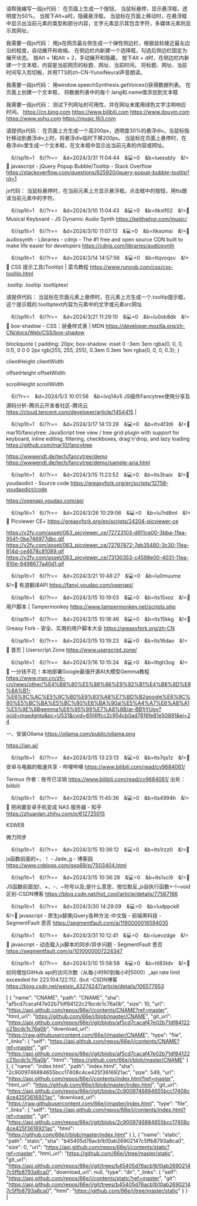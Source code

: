 
请帮我编写一段js代码：
在页面上生成一个按钮，
当鼠标悬停，显示悬浮框，透明度为50%。
当按下Alt+a时，隐藏悬浮框。
当鼠标在页面上移动时，在悬浮框中显示出当前元素的类型和部分内容，文字元素显示其包含字符，多媒体元素则显示其网址，

我需要一段js代码：
用js在网页最左侧生成一个弹性侧边栏，根据鼠标接近最左边沿的程度，自动展开和收缩。
在侧边栏内新建一个选择框，勾选后侧边栏固定为展开状态。
按Alt + 1和Alt + 2，手动展开和隐藏。
按下Alt + d时，在侧边栏内新建一个文本框，内容是当前网页的标题、网址、当前时间。
将标题、网址、当前时间写入剪切板，并用TTS的zh-CN-YunxiNeural声音朗读。

我需要一段js代码：
用window.speechSynthesis.getVoices()获得数据列表。
在页面上创建一个文本框，
将数据列表中的每个.lang和.name值添加到文本框

我需要一段js代码：
测试下列网址的可用性，并在网址末尾用绿色文字注明响应时间。
https://cn.bing.com
https://www.bilibili.com
https://www.douyin.com
https://www.sohu.com
https://music.163.com

请提供js代码：
在页面上方生成一个高200px，透明度30%的悬浮div。当鼠标指针移动到悬浮div上时，将悬浮div临时下移200px。
当鼠标在页面上悬停时，在悬浮div里生成一个文本框，在文本框中显示出当前元素的内容或网址。

　6//sp1it=1　6//?r=⭐　&d=2024/3/31 11:04:44　&💻=0　&b=luexubty　&!=🌸
javascript - jQuery Popup Bubble/Tooltip - Stack Overflow
https://stackoverflow.com/questions/625920/jquery-popup-bubble-tooltip?rq=1

js代码：
当鼠标悬停时，在当前元素上方显示悬浮框。点击框中的按钮，用tts朗读当前元素中的字符。

　6//sp1it=1　6//?r=⭐　&d=2024/3/10 11:04:43　&💻=0　&b=ltkxlf02　&!=🌸
Musical Keyboard - JS Dynamic Audio Synth
https://keithwhor.com/music/

　6//sp1it=1　6//?r=⭐　&d=2024/3/10 11:07:13　&💻=0　&b=ltkxomsi　&!=🌸
audiosynth - Libraries - cdnjs - The #1 free and open source CDN built to make life easier for developers
https://cdnjs.com/libraries/audiosynth

　6//sp1it=1　6//?r=⭐　&d=2024/3/14 14:57:56　&💻=0　&b=ltqvoqsv　&!=🌸
CSS 提示工具(Tooltip) | 菜鸟教程
https://www.runoob.com/css/css-tooltip.html

.tooltip
.tooltip .tooltiptext

请提供代码：
当鼠标在页面元素上悬停时，在元素上方生成一个.tooltip提示框，这个提示框的.tooltiptext内容为元素中的文字或元素src网址

　6//sp1it=1　6//?r=⭐　&d=2024/3/21 11:29:10　&💻=0　&b=lu0ob8dk　&!=🌸
box-shadow - CSS：层叠样式表 | MDN
https://developer.mozilla.org/zh-CN/docs/Web/CSS/box-shadow

blockquote {
  padding: 20px;
  box-shadow:
    inset 0 -3em 3em rgba(0, 0, 0, 0.1),
    0 0 0 2px rgb(255, 255, 255),
    0.3em 0.3em 1em rgba(0, 0, 0, 0.3);
}

clientHeight
clientWidth

offsetHeight
offsetWidth

scrollHeight
scrollWidth

　6//?r=⭐　&d=2024/5/3 10:01:56　&b=lvq14o1i
JS插件Fancytree使用分享及源码分析-腾讯云开发者社区-腾讯云
https://cloud.tencent.com/developer/article/1454415
|

　6//sp1it=1　6//?r=⭐　&d=2024/3/17 14:13:28　&💻=0　&b=ltv4f3t6　&!=🌸
mar10/fancytree: JavaScript tree view / tree grid plugin with support for keyboard, inline editing, filtering, checkboxes, drag'n'drop, and lazy loading
https://github.com/mar10/fancytree

https://wwwendt.de/tech/fancytree/demo
https://wwwendt.de/tech/fancytree/demo/sample-aria.html

　6//sp1it=1　6//?r=⭐　&d=2024/3/15 11:23:52　&💻=0　&b=lts3haix　&!=🌸
youdaodict - Source code
https://greasyfork.org/en/scripts/12758-youdaodict/code

https://openapi.youdao.com/api

　6//sp1it=1　6//?r=⭐　&d=2024/3/26 10:29:06　&💻=0　&b=lu7rd8ml　&!=🌸
Picviewer CE+
https://greasyfork.org/en/scripts/24204-picviewer-ce

https://v2fy.com/asset/063_picviewer_ce/72723103-d911ce00-3bba-11ea-9541-0be746977dbc.gif
https://v2fy.com/asset/063_picviewer_ce/72767872-7eb35480-3c30-11ea-814d-ce4678c81089.gif
https://v2fy.com/asset/063_picviewer_ce/73130353-c4598e00-4031-11ea-810e-9498677a40d1.gif

　6//sp1it=1　6//?r=⭐　&d=2024/3/21 10:48:27　&💻=0　&b=lu0muume　&!=🌸
有道翻译API
https://fanyi.youdao.com/openapi/

　6//sp1it=1　6//?r=⭐　&d=2024/3/15 10:19:03　&💻=0　&b=lts15xoz　&!=🌸
用户脚本 | Tampermonkey
https://www.tampermonkey.net/scripts.php

　6//sp1it=1　6//?r=⭐　&d=2024/3/15 10:18:46　&💻=0　&b=lts15kkg　&!=🌸
Greasy Fork - 安全、实用的用户脚本大全
https://greasyfork.org/zh-CN

　6//sp1it=1　6//?r=⭐　&d=2024/3/15 10:19:23　&💻=0　&b=lts16dao　&!=🌸
首页 | Userscript.Zone
https://www.userscript.zone/

　6//sp1it=1　6//?r=⭐　&d=2024/3/16 10:15:24　&💻=0　&b=lttgh3og　&!=🌸
一分钱不花！本地部署Google最强开源AI大模型Gemma教程
https://www.msn.cn/zh-cn/news/other/%E4%B8%80%E5%88%86%E9%92%B1%E4%B8%8D%E8%8A%B1-%E6%9C%AC%E5%9C%B0%E9%83%A8%E7%BD%B2google%E6%9C%80%E5%BC%BA%E5%BC%80%E6%BA%90ai%E5%A4%A7%E6%A8%A1%E5%9E%8Bgemma%E6%95%99%E7%A8%8B/ar-BB1jYUqv?ocid=msedgntp&pc=U531&cvid=65f4ffcc2c954cb0ad7816fe81e50891&ei=24

一、安装Ollama
https://ollama.com/public/ollama.png

https://jan.ai/

　6//sp1it=1　6//?r=⭐　&d=2024/3/15 13:23:13　&💻=0　&b=lts7qs1z　&!=🌸
安卓与电脑的极速共享 - 哔哩哔哩
https://www.bilibili.com/read/cv9684061/

Termux 作者：账号已注销 https://www.bilibili.com/read/cv9684061/ 出处：bilibili

　6//sp1it=1　6//?r=⭐　&d=2024/3/15 11:45:36　&💻=0　&b=lts4994h　&!=🌸
把闲置安卓手机变成 NAS 服务器 - 知乎
https://zhuanlan.zhihu.com/p/612725015

KSWEB

微力同步

　6//sp1it=1　6//?r=⭐　&d=2024/3/15 10:36:12　&💻=0　&b=lts1rzz0　&!=🌸
js函数前面的+，！ - Jade_g - 博客园
https://www.cnblogs.com/gxp69/p/7503404.html

　6//sp1it=1　6//?r=⭐　&d=2024/3/15 10:36:28　&💻=0　&b=lts1sci9　&!=🌸
JS函数前面加!、+、-、~符号以及;是什么意思、按位取反_js自执行函数+-!~void区别-CSDN博客
https://blog.csdn.net/hot_cool/article/details/77567166

　6//sp1it=1　6//?r=⭐　&d=2024/3/30 14:29:09　&💻=0　&b=ludppck6　&!=🌸
javascript - 原生js替换jQuery各种方法-中文版 - 前端黑科技 - SegmentFault 思否
https://segmentfault.com/a/1190000016594035

　6//sp1it=1　6//?r=⭐　&d=2024/3/31 10:12:41　&💻=0　&b=luevzdge　&!=🌸
javascript - 动态载入js脚本的同步/异步问题 - SegmentFault 思否
https://segmentfault.com/q/1010000007224347

<div class="img_uhd" style="background-image: url(&quot;https://s.cn.bing.net/th?id=OHR.TeatroColon_ZH-CN5378730986_UHD.jpg&amp;w=3840&amp;h=2160&amp;c=8&amp;rs=1&amp;o=3&amp;r=0&quot;); opacity: 1;"><div class="hp_top_cover_dim" style="opacity: 0;"></div></div>

<div class="preview-bg" style="background-position: -640px 0px; background-size: 1600px; background-image: url(&quot;//bimp.hdslb.com/videoshotpvhdboss/1478668363_p7d3jb-0001.jpg@3200w_1800h_30q.avif&quot;); display: none;"></div>

　6//sp1it=1　6//?r=⭐　&d=2024/3/10 15:58:58　&💻=0　&b=ltl83tdv　&!=🌸
如何增加GitHub api的访问次数（从每小时60到每小时5000）_api rate limit exceeded for 223.104.122.112. (but -CSDN博客
https://blog.csdn.net/weixin_43274247/article/details/106577653

[
    {
        "name": "CNAME",
        "path": "CNAME",
        "sha": "af5cd7cacaf47e02b71df84122c21bcdc1c76a0b",
        "size": 10,
        "url": "https://api.github.com/repos/66e/j/contents/CNAME?ref=master",
        "html_url": "https://github.com/66e/j/blob/master/CNAME",
        "git_url": "https://api.github.com/repos/66e/j/git/blobs/af5cd7cacaf47e02b71df84122c21bcdc1c76a0b",
        "download_url": "https://raw.githubusercontent.com/66e/j/master/CNAME",
        "type": "file",
        "_links": {
            "self": "https://api.github.com/repos/66e/j/contents/CNAME?ref=master",
            "git": "https://api.github.com/repos/66e/j/git/blobs/af5cd7cacaf47e02b71df84122c21bcdc1c76a0b",
            "html": "https://github.com/66e/j/blob/master/CNAME"
        }
    },
    {
        "name": "index.html",
        "path": "index.html",
        "sha": "2c9009746884655bcc17408c4ce425f3616921ac",
        "size": 549,
        "url": "https://api.github.com/repos/66e/j/contents/index.html?ref=master",
        "html_url": "https://github.com/66e/j/blob/master/index.html",
        "git_url": "https://api.github.com/repos/66e/j/git/blobs/2c9009746884655bcc17408c4ce425f3616921ac",
        "download_url": "https://raw.githubusercontent.com/66e/j/master/index.html",
        "type": "file",
        "_links": {
            "self": "https://api.github.com/repos/66e/j/contents/index.html?ref=master",
            "git": "https://api.github.com/repos/66e/j/git/blobs/2c9009746884655bcc17408c4ce425f3616921ac",
            "html": "https://github.com/66e/j/blob/master/index.html"
        }
    },
    {
        "name": "static",
        "path": "static",
        "sha": "b45405d76acb1b10ab26902147c5ffb8793a8ca0",
        "size": 0,
        "url": "https://api.github.com/repos/66e/j/contents/static?ref=master",
        "html_url": "https://github.com/66e/j/tree/master/static",
        "git_url": "https://api.github.com/repos/66e/j/git/trees/b45405d76acb1b10ab26902147c5ffb8793a8ca0",
        "download_url": null,
        "type": "dir",
        "_links": {
            "self": "https://api.github.com/repos/66e/j/contents/static?ref=master",
            "git": "https://api.github.com/repos/66e/j/git/trees/b45405d76acb1b10ab26902147c5ffb8793a8ca0",
            "html": "https://github.com/66e/j/tree/master/static"
        }
    }
]